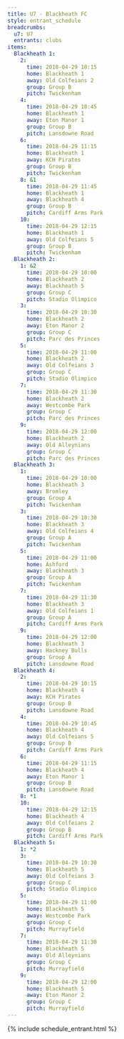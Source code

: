 ```yaml
---
title: U7 - Blackheath FC
style: entrant_schedule
breadcrumbs:
  u7: U7
  entrants: clubs
items:
  Blackheath 1:
    2:
      time: 2018-04-29 10:15
      home: Blackheath 1
      away: Old Colfeians 2
      group: Group B
      pitch: Twickenham
    4:
      time: 2018-04-29 10:45
      home: Blackheath 1
      away: Eton Manor 1
      group: Group B
      pitch: Lansdowne Road
    6:
      time: 2018-04-29 11:15
      home: Blackheath 1
      away: KCH Pirates
      group: Group B
      pitch: Twickenham
    8: &1
      time: 2018-04-29 11:45
      home: Blackheath 1
      away: Blackheath 4
      group: Group B
      pitch: Cardiff Arms Park
    10:
      time: 2018-04-29 12:15
      home: Blackheath 1
      away: Old Colfeians 5
      group: Group B
      pitch: Twickenham
  Blackheath 2:
    1: &2
      time: 2018-04-29 10:00
      home: Blackheath 2
      away: Blackheath 5
      group: Group C
      pitch: Stadio Olimpico
    3:
      time: 2018-04-29 10:30
      home: Blackheath 2
      away: Eton Manor 2
      group: Group C
      pitch: Parc des Princes
    5:
      time: 2018-04-29 11:00
      home: Blackheath 2
      away: Old Colfeians 3
      group: Group C
      pitch: Stadio Olimpico
    7:
      time: 2018-04-29 11:30
      home: Blackheath 2
      away: Westcombe Park
      group: Group C
      pitch: Parc des Princes
    9:
      time: 2018-04-29 12:00
      home: Blackheath 2
      away: Old Alleynians
      group: Group C
      pitch: Parc des Princes
  Blackheath 3:
    1:
      time: 2018-04-29 10:00
      home: Blackheath 3
      away: Bromley
      group: Group A
      pitch: Twickenham
    3:
      time: 2018-04-29 10:30
      home: Blackheath 3
      away: Old Colfeians 4
      group: Group A
      pitch: Twickenham
    5:
      time: 2018-04-29 11:00
      home: Ashford
      away: Blackheath 3
      group: Group A
      pitch: Twickenham
    7:
      time: 2018-04-29 11:30
      home: Blackheath 3
      away: Old Colfeians 1
      group: Group A
      pitch: Cardiff Arms Park
    9:
      time: 2018-04-29 12:00
      home: Blackheath 3
      away: Hackney Bulls
      group: Group A
      pitch: Lansdowne Road
  Blackheath 4:
    2:
      time: 2018-04-29 10:15
      home: Blackheath 4
      away: KCH Pirates
      group: Group B
      pitch: Lansdowne Road
    4:
      time: 2018-04-29 10:45
      home: Blackheath 4
      away: Old Colfeians 5
      group: Group B
      pitch: Cardiff Arms Park
    6:
      time: 2018-04-29 11:15
      home: Blackheath 4
      away: Eton Manor 1
      group: Group B
      pitch: Lansdowne Road
    8: *1
    10:
      time: 2018-04-29 12:15
      home: Blackheath 4
      away: Old Colfeians 2
      group: Group B
      pitch: Cardiff Arms Park
  Blackheath 5:
    1: *2
    3:
      time: 2018-04-29 10:30
      home: Blackheath 5
      away: Old Colfeians 3
      group: Group C
      pitch: Stadio Olimpico
    5:
      time: 2018-04-29 11:00
      home: Blackheath 5
      away: Westcombe Park
      group: Group C
      pitch: Murrayfield
    7:
      time: 2018-04-29 11:30
      home: Blackheath 5
      away: Old Alleynians
      group: Group C
      pitch: Murrayfield
    9:
      time: 2018-04-29 12:00
      home: Blackheath 5
      away: Eton Manor 2
      group: Group C
      pitch: Murrayfield
---
```


{% include schedule_entrant.html %}

